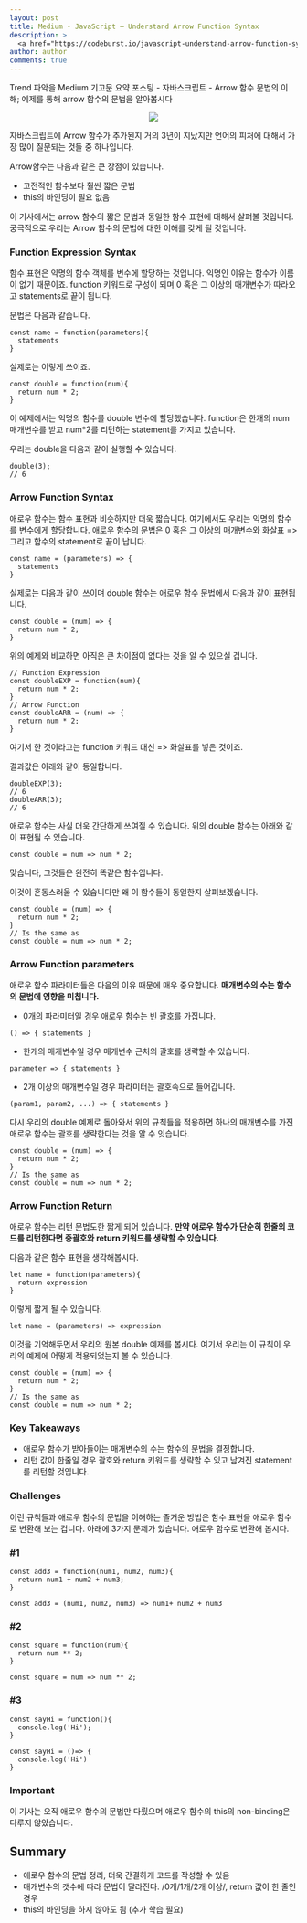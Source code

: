 ```yaml
---
layout: post
title: Medium - JavaScript — Understand Arrow Function Syntax
description: >
  <a href="https://codeburst.io/javascript-understand-arrow-function-syntax-ab4081bba85b">원문 - Brandon Morelli</a>
author: author
comments: true
---
```

Trend 파악을 Medium 기고문 요약 포스팅 - 자바스크립트 - Arrow 함수 문법의 이해; 예제를 통해 arrow 함수의 문법을 알아봅시다

<center>
<img src="https://miro.medium.com/max/5040/1*cxc8eoUnMrgqMKTLm3qGlg.png"/>
</center>

자바스크립트에 Arrow 함수가 추가된지 거의 3년이 지났지만 언어의 피처에 대해서 가장 많이 질문되는 것들 중 하나입니다.

Arrow함수는 다음과 같은 큰 장점이 있습니다.
* 고전적인 함수보다 훨씬 짧은 문법
* this의 바인딩이 필요 없음

이 기사에서는 arrow 함수의 짧은 문법과 동일한 함수 표현에 대해서 살펴볼 것입니다. 궁극적으로 우리는 Arrow 함수의 문법에 대한 이해를 갖게 될 것입니다.

### Function Expression Syntax
함수 표현은 익명의 함수 객체를 변수에 할당하는 것입니다. 익명인 이유는 함수가 이름이 없기 때문이죠. function 키워드로 구성이 되며 0 혹은 그 이상의 매개변수가 따라오고 statements로 끝이 됩니다.

문법은 다음과 같습니다.
```
const name = function(parameters){
  statements
}
```
실제로는 이렇게 쓰이죠.
```
const double = function(num){
  return num * 2;
}
```
이 예제에서는 익명의 함수를 double 변수에 할당했습니다. function은 한개의 num 매개변수를 받고 num*2를 리턴하는 statement를 가지고 있습니다.

우리는 double을 다음과 같이 실행할 수 있습니다.
```
double(3);
// 6
```

### Arrow Function Syntax
애로우 함수는 함수 표현과 비슷하지만 더욱 짧습니다. 여기에서도 우리는 익명의 함수를 변수에게 할당합니다. 애로우 함수의 문법은 0 혹은 그 이상의 매개변수와 화살표 => 그리고 함수의 statement로 끝이 납니다.
```
const name = (parameters) => {
  statements
}
```
실제로는 다음과 같이 쓰이며 double 함수는 애로우 함수 문법에서 다음과 같이 표현됩니다.
```
const double = (num) => {
  return num * 2;
}
```
위의 예제와 비교하면 아직은 큰 차이점이 없다는 것을 알 수 있으실 겁니다.
```
// Function Expression
const doubleEXP = function(num){
  return num * 2;
}
// Arrow Function
const doubleARR = (num) => {
  return num * 2;
}
```
여기서 한 것이라고는 function 키워드 대신 => 화살표를 넣은 것이죠.

결과값은 아래와 같이 동일합니다.
```
doubleEXP(3);
// 6
doubleARR(3);
// 6
```
애로우 함수는 사실 더욱 간단하게 쓰여질 수 있습니다. 위의 double 함수는 아래와 같이 표현될 수 있습니다.
```
const double = num => num * 2;
```
맞습니다, 그것들은 완전히 똑같은 함수입니다.

이것이 혼동스러울 수 있습니다만 왜 이 함수들이 동일한지 살펴보겠습니다.
```
const double = (num) => {
  return num * 2;
}
// Is the same as
const double = num => num * 2;
```

### Arrow Function parameters
애로우 함수 파라미터들은 다음의 이유 때문에 매우 중요합니다. <b>매개변수의 수는 함수의 문법에 영향을 미칩니다.</b>

* 0개의 파라미터일 경우 애로우 함수는 빈 괄호를 가집니다.
```
() => { statements }
```
* 한개의 매개변수일 경우 매개변수 근처의 괄호를 생략할 수 있습니다.
```
parameter => { statements }
```
* 2개 이상의 매개변수일 경우 파라미터는 괄호속으로 들어갑니다.
```
(param1, param2, ...) => { statements }
```
다시 우리의 double 예제로 돌아와서 위의 규칙들을 적용하면 하나의 매개변수를 가진 애로우 함수는 괄호를 생략한다는 것을 알 수 잇습니다.
```
const double = (num) => {
  return num * 2;
}
// Is the same as
const double = num => num * 2;
```

### Arrow Function Return
애로우 함수는 리턴 문법도한 짧게 되어 있습니다. <b>만약 애로우 함수가 단순히 한줄의 코드를 리턴한다면 중괄호와 return 키워드를 생략할 수 있습니다.</b>

다음과 같은 함수 표현을 생각해봅시다.
```
let name = function(parameters){
  return expression
}
```
이렇게 짧게 될 수 있습니다.
```
let name = (parameters) => expression
```
이것을 기억해두면서 우리의 원본 double 예제를 봅시다. 여기서 우리는 이 규칙이 우리의 예제에 어떻게 적용되었는지 볼 수 있습니다.
```
const double = (num) => {
  return num * 2;
}
// Is the same as
const double = num => num * 2;
```

### Key Takeaways
* 애로우 함수가 받아들이는 매개변수의 수는 함수의 문법을 결정합니다.
* 리턴 값이 한줄일 경우 괄호와 return 키워드를 생략할 수 있고 남겨진 statement를 리턴할 것입니다.

### Challenges
이런 규칙들과 애로우 함수의 문법을 이해하는 즐거운 방법은 함수 표현을 애로우 함수로 변환해 보는 겁니다. 아래에 3가지 문제가 있습니다. 애로우 함수로 변환해 봅시다.
### \#1
```
const add3 = function(num1, num2, num3){
  return num1 + num2 + num3;
}
```
```
const add3 = (num1, num2, num3) => num1+ num2 + num3
```
### \#2

```
const square = function(num){
  return num ** 2;
}
```

```
const square = num => num ** 2;
```
### \#3

```
const sayHi = function(){
  console.log('Hi');
}
```

```
const sayHi = ()=> {
  console.log('Hi')
}
```
### Important
이 기사는 오직 애로우 함수의 문법만 다뤘으며 애로우 함수의 this의 non-binding은 다루지 않았습니다.

## Summary
* 애로우 함수의 문법 정리, 더욱 간결하게 코드를 작성할 수 있음
* 매개변수의 갯수에 따라 문법이 달라진다. /0개/1개/2개 이상/, return 값이 한 줄인 경우
* this의 바인딩을 하지 않아도 됨 (추가 학습 필요)
